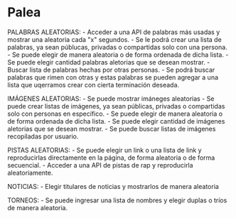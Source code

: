 # Palea
PALABRAS ALEATORIAS:
    - Acceder a una API de palabras más usadas y mostrar una aleatoria cada "x" segundos.
    - Se le podrá crear una lista de palabras, ya sean públucas, privadas o compartidas solo con una persona.
        - Se puede elegir de manera aleatoria o de forma ordenada de dicha lista.
    - Se puede elegir cantidad palabras aletorias que se desean mostrar.
    - Buscar lista de palabras hechas por otras personas.
    - Se podrá buscar palabras que rimen con otras y estas palabras se pueden agregar a una lista que uqerramos crear con cierta terminación deseada.

IMÁGENES ALEATORIAS:
    - Se puede mostrar imáneges aleatorias
    - Se puede crear listas de imágenes, ya sean públicas, privadas o compartidas solo con personas en específico.
        - Se puede elegir de manera aleatoria o de forma ordenada de dicha lista.
    - Se puede elegir cantidad de imágenes aletorias que se desean mostrar.
    - Se puede buscar listas de imágenes recopiladas por usuario. 
    

PISTAS ALEATORIAS:
    - Se puede elegir un link o una lista de link y reproducirlas directamente en la página, de forma aleatoria o de forma secuencial.
    - Acceder a una API de pistas de rap y reproducirla aleatoriamente.    

NOTICIAS:
    - Elegir titulares de noticias y mostrarlos de manera aleatoria

TORNEOS:
    - Se puede ingresar una lista de nombres y elegir duplas o tríos de manera aleatoria.
